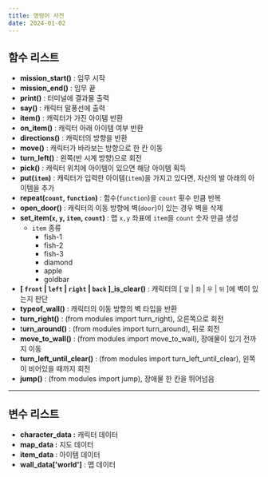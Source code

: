 ```yaml
---
title: 명령어 사전
date: 2024-01-02
---
```


## **함수 리스트**

- **mission_start()** : 임무 시작
- **mission_end()** : 임무 끝
- **print()** : 터미널에 결과물 출력
- **say()** : 캐릭터 말풍선에 출력
- **item()** : 캐릭터가 가진 아이템 반환
- **on_item()** : 캐릭터 아래 아이템 여부 반환
- **directions()** : 캐릭터의 방향을 반환
- **move()** : 캐릭터가 바라보는 방향으로 한 칸 이동
- **turn_left()** : 왼쪽(반 시계 방향)으로 회전
- **pick()** : 캐릭터 위치에 아이템이 있으면 해당 아이템 획득
- **put(`item`)** : 캐릭터가 입력한 아이템(`item`)을 가지고 있다면, 자신의 발 아래의 아이템을 추가
- **repeat(`count`, `function`)** : 함수(`function`)을 `count` 횟수 만큼 반복
- **open_door()** : 캐릭터의 이동 방향에 벽(`door`)이 있는 경우 벽을 삭제
- **set_item(`x`, `y`, `item`, `count`)** : 맵 `x,y` 좌표에 `item`을 `count` 숫자 만큼 생성
  - `item` 종류
    - fish-1
    - fish-2
    - fish-3
    - diamond
    - apple
    - goldbar
- **[ `front` | `left` | `right` | `back` ]\_is_clear()** : 캐릭터의 [ `앞` | `좌` | `우` | `뒤` ]에 벽이 있는지 판단
- **typeof_wall()** : 캐릭터의 이동 방향의 벽 타입을 반환
- **turn_right()** : (from modules import turn_right), 오른쪽으로 회전
- t**urn_around()** : (from modules import turn_around), 뒤로 회전
- **move_to_wall()** : (from modules import move_to_wall), 장애물이 있기 전까지 이동
- **turn_left_until_clear()** : (from modules import turn_left_until_clear), 왼쪽이 비어있을 때까지 회전
- **jump()** : (from modules import jump), 장애물 한 칸을 뛰어넘음

---

## 변수 리스트

- **character_data :** 캐릭터 데이터
- **map_data :** 지도 데이터
- **item_data** : 아이템 데이터
- **wall_data['world']** : 맵 데이터
